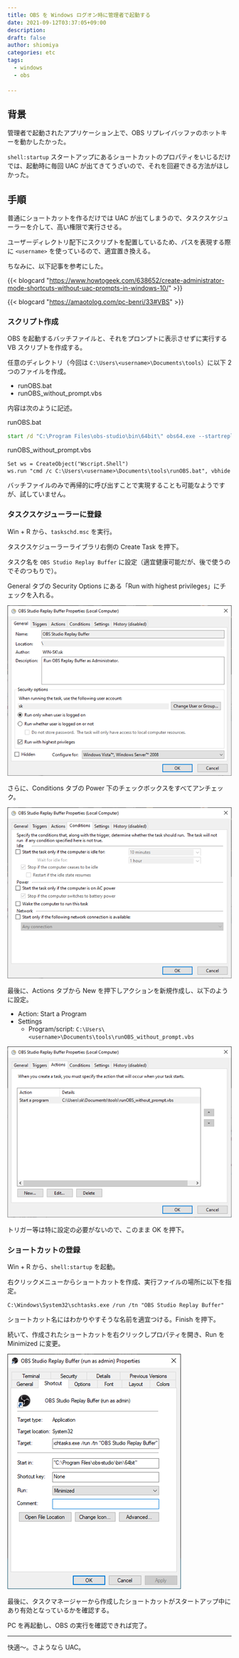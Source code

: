 ```yaml
---
title: OBS を Windows ログオン時に管理者で起動する
date: 2021-09-12T03:37:05+09:00
description:
draft: false
author: shiomiya
categories: etc
tags:
  - windows
  - obs

---
```


## 背景

管理者で起動されたアプリケーション上で、OBS リプレイバッファのホットキーを動かしたかった。

`shell:startup` スタートアップにあるショートカットのプロパティをいじるだけでは、起動時に毎回 UAC が出てきてうざいので、それを回避できる方法がほしかった。

## 手順

普通にショートカットを作るだけでは UAC が出てしまうので、タスクスケジューラーを介して、高い権限で実行させる。

ユーザーディレクトリ配下にスクリプトを配置しているため、パスを表現する際に `<username>` を使っているので、適宜置き換える。

ちなみに、以下記事を参考にした。

{{< blogcard "https://www.howtogeek.com/638652/create-administrator-mode-shortcuts-without-uac-prompts-in-windows-10/" >}}

{{< blogcard "https://amaotolog.com/pc-benri/33#VBS" >}}

### スクリプト作成

OBS を起動するバッチファイルと、それをプロンプトに表示させずに実行する VB スクリプトを作成する。

任意のディレクトリ（今回は `C:\Users\<username>\Documents\tools`）に以下 2 つのファイルを作成。

- runOBS.bat
- runOBS_without_prompt.vbs

内容は次のように記述。

runOBS.bat

```bat
start /d "C:\Program Files\obs-studio\bin\64bit\" obs64.exe --startreplaybuffer --minimize-to-tray --collection "default" --profile "default" --scene "replay"
```

runOBS_without_prompt.vbs

```vbs
Set ws = CreateObject("Wscript.Shell")
ws.run "cmd /c C:\Users\<username>\Documents\tools\runOBS.bat", vbhide
```

バッチファイルのみで再帰的に呼び出すことで実現することも可能なようですが、試していません。

### タスクスケジューラーに登録

Win + R から、`taskschd.msc` を実行。

タスクスケジューラーライブラリ右側の Create Task を押下。

タスク名を `OBS Studio Replay Buffer` に設定（適宜健康可能だが、後で使うのでそのつもりで）。

General タブの Security Options にある「Run with highest privileges」にチェックを入れる。

![](2021-09-12-04-07-21.png)

さらに、Conditions タブの Power 下のチェックボックスをすべてアンチェック。

![](2021-09-12-04-09-34.png)

最後に、Actions タブから New を押下しアクションを新規作成し、以下のように設定。

- Action: Start a Program
- Settings
  - Program/script: `C:\Users\<username>\Documents\tools\runOBS_without_prompt.vbs`

![](2021-09-12-04-32-22.png)

トリガー等は特に設定の必要がないので、このまま OK を押下。

### ショートカットの登録

Win + R から、`shell:startup` を起動。

右クリックメニューからショートカットを作成、実行ファイルの場所に以下を指定。

```
C:\Windows\System32\schtasks.exe /run /tn "OBS Studio Replay Buffer"
```

ショートカット名にはわかりやすそうな名前を適宜つける。Finish を押下。

続いて、作成されたショートカットを右クリックしプロパティを開き、Run を Minimized に変更。

![](2021-09-12-04-24-52.png)

最後に、タスクマネージャーから作成したショートカットがスタートアップ中にあり有効となっているかを確認する。

PC を再起動し、OBS の実行を確認できれば完了。

---

快適～。さようなら UAC。